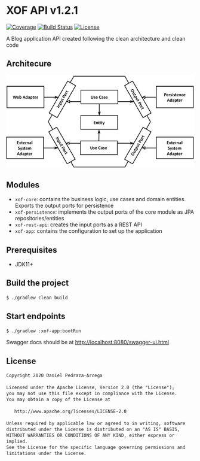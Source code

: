 # XOF API v1.2.1

[![Coverage](https://codecov.io/gh/dan-zx/xof-api/branch/master/graph/badge.svg)](https://codecov.io/gh/dan-zx/xof-api)
[![Build Status](https://api.travis-ci.com/dan-zx/xof-api.svg?branch=master)](https://travis-ci.com/dan-zx/xof-api)
[![License](https://img.shields.io/badge/licence-Apache_Licence_2.0-blue.svg)](https://www.apache.org/licenses/LICENSE-2.0.html)

A Blog application API created following the clean architecture and clean code

Architecure
-----------

![Architecture Diagram](docs/architecture.png)


Modules
-------

* `xof-core`: contains the business logic, use cases and domain entities. Exports the output ports for persistence
* `xof-persistence`: implements the output ports of the core module as JPA repositories/entities
* `xof-rest-api`: creates the input ports as a REST API
* `xof-app`: contains the configuration to set up the application


Prerequisites
-------------

  * JDK11+

Build the project
-----------------

```sh
$ ./gradlew clean build
```

Start endpoints
---------------

```sh
$ ./gradlew :xof-app:bootRun
```

Swagger docs should be at [http://localhost:8080/swagger-ui.html](http://localhost:8080/swagger-ui.html)


License
-------

    Copyright 2020 Daniel Pedraza-Arcega

    Licensed under the Apache License, Version 2.0 (the "License");
    you may not use this file except in compliance with the License.
    You may obtain a copy of the License at

       http://www.apache.org/licenses/LICENSE-2.0

    Unless required by applicable law or agreed to in writing, software
    distributed under the License is distributed on an "AS IS" BASIS,
    WITHOUT WARRANTIES OR CONDITIONS OF ANY KIND, either express or implied.
    See the License for the specific language governing permissions and
    limitations under the License.
